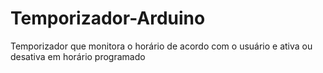 # Temporizador-Arduino
Temporizador que monitora o horário de acordo com o usuário e ativa ou desativa em horário programado
